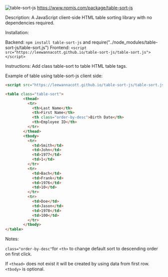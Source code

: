 ![table-sort-js](https://img.shields.io/npm/v/table-sort-js) https://www.npmjs.com/package/table-sort-js

Description: A JavaScript client-side HTML table sorting library with no dependencies required. 

Installation:

Backend: `npm install table-sort-js` and require("../node_modules/table-sort-js/table-sort.js") 
Frontend: `<script src="https://leewannacott.github.io/table-sort-js/table-sort.js"></script>`

Instructions: Add class table-sort to table HTML table tags.

Example of table using table-sort-js client side:
```html
<script src="https://leewannacott.github.io/table-sort-js/table-sort.js"></script>

<table class="table-sort">
        <thead>
          <tr>
            <th>Last Name</th>
            <th>First Name</th>
            <th class="order-by-desc">Birth Date</th>
            <th>Employee ID</th>
          </tr>
        </thead>
        <tbody>
          <tr>
            <td>Smith</td>
            <td>John</td>
            <td>1977</td>
            <td>1</td>
          </tr>
          <tr>
            <td>Bach</td>
            <td>Frank</td>
            <td>1976</td>
            <td>10</td>
          </tr>
          <tr>
            <td>Doe</td>
            <td>Jason</td>
            <td>1978</td>
            <td>100</td>
          </tr>
        </tbody>
</table>
```
Notes:

`class="order-by-desc"`for `<th>` to change default sort to descending order on first click.

If `<thead>` does not exist it will be created by using data from first row. `<tbody>` is optional.
